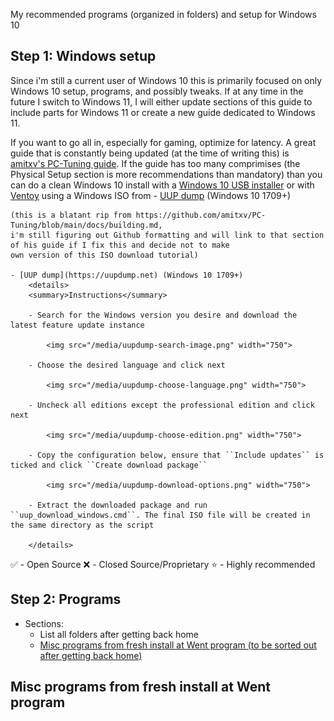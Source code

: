 My recommended programs (organized in folders) and setup for Windows 10

## Step 1: Windows setup
Since i'm still a current user of Windows 10 this is primarily focused on only Windows 10 setup, programs, and possibly tweaks.
If at any time in the future I switch to Windows 11, I will either update sections of this guide to include parts for Windows 11 or create a new guide dedicated to Windows 11.

If you want to go all in, especially for gaming, optimize for latency. A great guide that is constantly being updated (at the time of writing this) is [amitxv's PC-Tuning guide](https://github.com/amitxv/PC-Tuning).
If the guide has too many comprimises (the Physical Setup section is more recommendations than mandatory) than you can do a clean Windows 10 install with a [Windows 10 USB installer](https://www.microsoft.com/en-gb/software-download/windows10) or with [Ventoy](https://github.com/ventoy/Ventoy) using a Windows ISO from - [UUP dump](https://uupdump.net) (Windows 10 1709+)

    (this is a blatant rip from https://github.com/amitxv/PC-Tuning/blob/main/docs/building.md,
    i'm still figuring out Github formatting and will link to that section of his guide if I fix this and decide not to make
    own version of this ISO download tutorial)
    
    - [UUP dump](https://uupdump.net) (Windows 10 1709+)
        <details>
        <summary>Instructions</summary>

        - Search for the Windows version you desire and download the latest feature update instance

            <img src="/media/uupdump-search-image.png" width="750">

        - Choose the desired language and click next

            <img src="/media/uupdump-choose-language.png" width="750">

        - Uncheck all editions except the professional edition and click next

            <img src="/media/uupdump-choose-edition.png" width="750">

        - Copy the configuration below, ensure that ``Include updates`` is ticked and click ``Create download package``

            <img src="/media/uupdump-download-options.png" width="750">

        - Extract the downloaded package and run ``uup_download_windows.cmd``. The final ISO file will be created in the same directory as the script

        </details>
        
✅ - Open Source
❌ - Closed Source/Proprietary
⭐ - Highly recommended

## Step 2: Programs

- Sections:
    - List all folders after getting back home
    - [Misc programs from fresh install at Went program (to be sorted out after getting back home)](#misc-programs-from-fresh-install-at-went-program)

## Misc programs from fresh install at Went program
